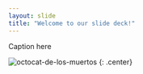 ```yaml
---
layout: slide
title: "Welcome to our slide deck!"
---
```


Caption here

![octocat-de-los-muertos](https://octodex.github.com/images/octocat-de-los-muertos.jpg)
{: .center}
